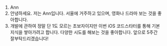 1. Ann
2. 안녕하세요. 저는 Ann입니다. 서울에 거주하고 있으며, 영화나 드라마 보는 것을 좋아합니다.
3. 개발에 관하여 정말 단 1도 모르는 초보자이지만 이번 iOS 코드스타터를 통해 기본 지식을 쌓아가려고 합니다. 다양한 시도를 해보는 것을 좋아합니다. 앞으로 5주간 잘부탁드리겠습니다!